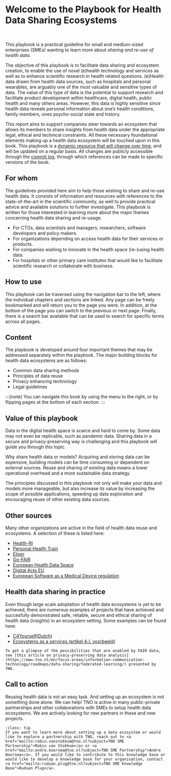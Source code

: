 # Welcome to the Playbook for Health Data Sharing Ecosystems 

</br>

This playbook is a practical guideline for small and medium-sized enterprises (SMEs) wanting to learn more about _sharing and re-use of health data_. 

The objective of this playbook is to facilitate data sharing and ecosystem creation, to enable the use of novel (e)health technology and services as well as to enhance scientific research in health related questions. (e)Health data drawn from health data sources, such as hospitals and personal wearables, are arguably one of the most valuable and sensitive types of data. The value of this type of data is the potential to support research and facilitate product development within healthcare, digital health, public health and many others areas. However, this data is highly sensitive since health data reveals personal information about one’s health conditions, family members, ones psycho-social state and history. 

This report aims to support  companies steer towards an ecosystem that allows its members to share insights from health data under the appropriate legal, ethical and technical constraints. All these necessary foundational elements making up a health data ecosystem will be touched upon in this book. This playbook is a [dynamic resource that will change over time](https://github.com/dualslash/The-FAIR-Handbook), and will be updated on a regular basis. All changes are publicly accessible through the [commit log](https://github.com/dualslash/The-FAIR-Handbook/commits/main/The-FAIR-Handbook), through which references can be made to specific versions of the book.

## For whom
The guidelines provided here aim to help those wishing to share and re-use health data. It consists of information and resources with references to the state-of-the-art in the scientific community, as well to provide practical advice and available solutions to further investigate. This playbook is written for those interested in learning more about the major themes concerning health data sharing and re-usage. 

* For CTOs, data scientists and managers, researchers, software developers and policy makers.  
* For organizations depending on access health data for their services or products.  
* For companies wishing to innovate in the health space (re-)using health data. 
* For hospitals or other primary care institutes that would like to facilitate scientific research or collaborate with business. 

## How to use

This playbook can be traversed using the navigation bar to the left, where the individual chapters and sections are linked. Any page can be freely bookmarked and will return you to the page you were. In addition, at the bottom of the page you can switch to the previous or next page. Finally, there is a search bar available that can be used to search for specific terms across all pages. 

## Content

The playbook is developed around four important themes that may be addressed separately within the playbook. The major building blocks for health data ecosystems are as follows: 

*  Common data sharing methods
*  Principles of data reuse
*  Privacy enhancing technology
*  Legal guidelines 

:::{note}
You can navigate this book by using the menu to the right, or by flipping pages at the bottom of each section.
:::

## Value of this playbook
Data in the digital health space is scarce and hard to come by. Some data may not even be replicable, such as pandemic data. Sharing data in a secure and privacy-preserving way is challenging and this playbook will guide you through this topic. 

Why share health data or models? Acquiring and storing data can be expensive, building models can be time consuming or dependent on external sources. Reuse and sharing of existing data means a lower operational overhead and a more sustainable data strategy. 

The principles discussed in this playbook not only will make your data and models more manageable, but also increase its value by increasing the scope of possible applications, speeding up data exploration and encouraging reuse of other existing data sources. 

## Other sources
Many other organizations are active in the field of health data reuse and ecosystems. A selection of these is listed here:

* [Health-RI](https://www.health-ri.nl/)
* [Personal Health Train](https://www.dtls.nl/fair-data/personal-health-train/)
* [Elixer](https://elixir-europe.org/)
* [Go-FAIR](https://www.go-fair.org/)
* [European Health Data Space](https://health.ec.europa.eu/ehealth-digital-health-and-care/european-health-data-space_en)
* [Digital Acts EU](https://digital-strategy.ec.europa.eu/en/policies/digital-services-act-package)
* [European Software as a Medical Device regulation](https://health.ec.europa.eu/system/files/2021-03/md_mdcg_2021_mdsw_en_0.pdf)

## Health data sharing in practice
Even though large scale adoptation of health data ecosystems is yet to be achieved, there are numerous examples of projects that have achieved and succesfully demonstrated safe, reliable, secure and ethical sharing of health data (insights) in an ecosystem setting. Some examples can be found here:

* [C4Yourself(Dutch)](https://www.tno.nl/nl/newsroom/insights/2022/06/kies-decentrale-aanpak-hergebruik/)
* [Ecosystems as a services (artikel A.I. voorbeeld)](https://journals.plos.org/digitalhealth/article/comments?id=10.1371/journal.pdig.0000011)

```{admonition} From theory to practice.
To get a glimpse of the possibilities that are enabled by FAIR data, see [this article on privacy-preserving data analysis](https://www.tno.nl/en/focus-areas/information-communication-technology/roadmaps/data-sharing/federated-learning/) presented by TNO.
```

## Call to action
Reusing health data is not an easy task. And setting up an ecosystem is not something done alone. We can help! TNO is active in many public-private partnerships and other collaborations with SMEs to setup health data ecosystems. We are actively looking for new partners in these and new projects. 

`````{admonition} Reach out!
:class: tip
If you want to learn more about setting up a data ecosystem or would like to explore a partnership with TNO, reach out to <a href="mailto:robin.vanstokkum@tno.nl?subject=TNO SME Partnership">Robin van Stokkum</a> or <a href="mailto:andre.boorsma@tno.nl?subject=TNO SME Partnership">Andre Boorsma</a>. If you would like to contribute to this knowledge base or would like to develop a knowledge base for your organisation, contact <a href="mailto:ruduan.plug@tno.nl?subject=TNO SME Knowledge Base">Ruduan Plug</a>.
`````


 
